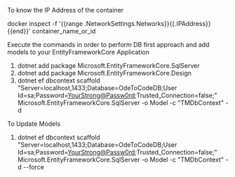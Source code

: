 ﻿To know the IP Address of the container

docker inspect -f '{{range .NetworkSettings.Networks}}{{.IPAddress}}{{end}}' container_name_or_id


Execute the commands in order to perform DB first approach and add models to your EntityFrameworkCore Application

1. dotnet add package Microsoft.EntityFrameworkCore.SqlServer
2. dotnet add package Microsoft.EntityFrameworkCore.Design
3. dotnet ef dbcontext scaffold "Server=localhost,1433;Database=OdeToCodeDB;User Id=sa;Password=<YourStrong@Passw0rd>;Trusted_Connection=false;" Microsoft.EntityFrameworkCore.SqlServer -o Model -c "TMDbContext" -d

To Update Models

1. dotnet ef dbcontext scaffold "Server=localhost,1433;Database=OdeToCodeDB;User Id=sa;Password=<YourStrong@Passw0rd>;Trusted_Connection=false;" Microsoft.EntityFrameworkCore.SqlServer -o Model -c "TMDbContext" -d --force

